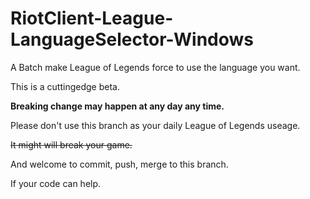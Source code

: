 # RiotClient-League-LanguageSelector-Windows
A Batch make League of Legends force to use the language you want.

This is a cuttingedge beta.

**Breaking change may happen at any day any time.**

Please don't use this branch as your daily League of Legends useage.

~~It might will break your game.~~

And welcome to commit, push, merge to this branch.

If your code can help.
